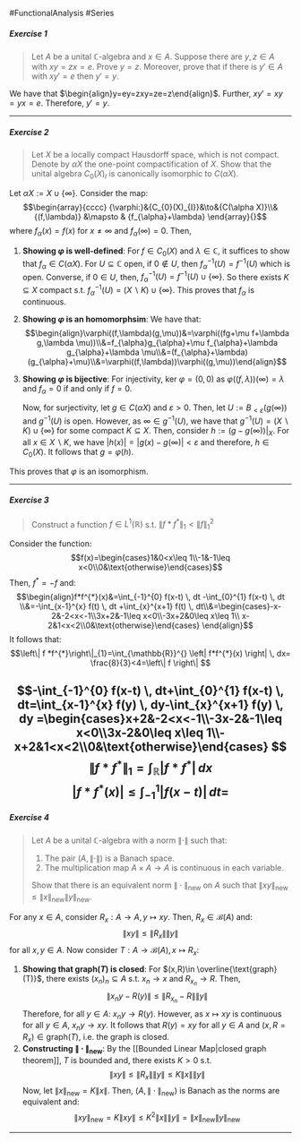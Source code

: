 #FunctionalAnalysis #Series 

##### Exercise 1
> Let $A$ be a unital $\mathbb{C}$-algebra and $x\in A$. Suppose there are $y,z\in A$ with $xy=zx=e$. Prove $y=z$. Moreover, prove that if there is $y'\in A$ with $xy'=e$ then $y'=y$.

We have that $\begin{align}y=ey=zxy=ze=z\end{align}$. Further, $xy'=xy=yx=e$. Therefore, $y'=y$.

---
##### Exercise 2
> Let $X$ be a locally compact Hausdorff space, which is not compact. Denote by $\alpha X$ the one-point compactification of $X$. Show that the unital algebra $C_{0}(X)_{I}$ is canonically isomorphic to $C(\alpha X)$.

Let $\alpha X:=X \cup \{ \infty \}$. Consider the map: $$\begin{array}{cccc} {\varphi:}&{C_{0}(X)_{I}}&\to&{C(\alpha X)}\\&{(f,\lambda)} &\mapsto & {f_{\alpha}+\lambda} \end{array}{}$$where $f_{\alpha}(x)=f(x)$ for $x\neq \infty$ and $f_{\alpha}(\infty)=0$. Then,
1. **Showing $\varphi$ is well-defined**:
	   For $f\in C_{0}(X)$ and $\lambda\in \mathbb{C}$, it suffices to show that $f_{\alpha}\in C(\alpha X)$. For $U\subseteq \mathbb{C}$ open, if $0\notin U$, then $f_{\alpha}^{-1}(U)=f^{-1}(U)$ which is open. Converse, if $0\in U$, then, $f^{-1}_{\alpha}(U)=f^{-1}(U)\cup \{ \infty \}$. So there exists $K\subseteq X$ compact s.t. $f^{-1}_{\alpha}(U)=(X \backslash K)\cup \{ \infty \}$. This proves that $f_{\alpha}$ is continuous.
2. **Showing $\varphi$ is an homomorphsim**:
	We have that: $$\begin{align}\varphi((f,\lambda)(g,\mu))&=\varphi((fg+\mu f+\lambda g,\lambda \mu))\\&=f_{\alpha}g_{\alpha}+\mu f_{\alpha}+\lambda g_{\alpha}+\lambda \mu\\&=(f_{\alpha}+\lambda)(g_{\alpha}+\mu)\\&=\varphi((f,\lambda))\varphi((g,\mu))\end{align}$$
3. **Showing $\varphi$ is bijective**:
	For injectivity, $\text{ker }\varphi=(0,0)$ as $\varphi((f,\lambda))(\infty)=\lambda$ and $f_{\alpha}=0$ if and only if $f=0$. 
	
	Now, for surjectivity, let $g\in C(\alpha X)$ and $\varepsilon>0$. Then, let $U:=B_{<\varepsilon}(g(\infty))$ and $g^{-1}(U)$ is open. However, as $\infty\in g^{-1}(U)$, we have that $g^{-1}(U)=(X \backslash K)\cup \{ \infty \}$ for some compact $K\subseteq X$. Then, consider $h:=(g-g(\infty))|_{X}$. For all $x\in X \backslash K$,  we have $\left| h(x) \right|=\left| g(x)-g(\infty) \right|<\varepsilon$ and therefore, $h\in C_{0}(X)$. It follows that $g=\varphi(h)$. 

This proves that $\varphi$ is an isomorphism.

---
##### Exercise 3
> Construct a function $f\in L^1(\mathbb{R})$ s.t. $\left\| f*f^{*} \right\|_{1}<\left\| f \right\|^2_{1}$

Consider the function: $$f(x)=\begin{cases}1&0<x\leq 1\\-1&-1\leq x<0\\0&\text{otherwise}\end{cases}$$Then, $f^{*}=-f$ and: 
$$\begin{align}f*f^{*}(x)&=\int_{-1}^{0} f(x-t) \, dt -\int_{0}^{1} f(x-t) \, dt \\&=-\int_{x-1}^{x} f(t) \, dt +\int_{x}^{x+1} f(t) \, dt\\&=\begin{cases}-x-2&-2<x<-1\\3x+2&-1\leq x<0\\-3x+2&0\leq x\leq 1\\ x-2&1<x<2\\0&\text{otherwise}\end{cases} \end{align}$$It follows that: $$\left\| f *f^{*}\right\|_{1}=\int_{\mathbb{R}}^{} \left| f*f^{*}(x) \right|  \, dx= \frac{8}{3}<4=\left\| f \right\|   $$

$$-\int_{-1}^{0} f(x-t) \, dt+\int_{0}^{1} f(x-t) \, dt=\int_{x-1}^{x} f(y) \, dy-\int_{x}^{x+1} f(y) \, dy   =\begin{cases}x+2&-2<x<-1\\-3x-2&-1\leq x<0\\3x-2&0\leq x\leq 1\\-x+2&1<x<2\\0&\text{otherwise}\end{cases} $$
$$\left\| f*f^{*} \right\| _{1}=\int_{\mathbb{R}}^{} \left| f*f^{*} \right|  \, dx  $$
$$\left| f*f^{*}(x) \right| \leq \int_{-1}^{1} \left| f(x-t) \right|  \, dt =$$
---
##### Exercise 4
> Let $A$ be a unital $\mathbb{C}$-algebra with a norm $\|\cdot\|$ such that: 
> 1. The pair $(A,\|\cdot\|)$ is a Banach space. 
> 2. The multiplication map $A\times A\to A$ is continuous in each variable. 
> 
> Show that there is an equivalent norm $\|\cdot\|_{\text{new}}$ on $A$ such that $\|xy\|_{\text{new}}\leq\|x\|_{\text{new}}\|y\|_{\text{new}}$.

For any $x\in A$, consider $R_{x}:A\to A,y\mapsto xy$. Then, $R_{x}\in \mathcal{B}(A)$ and: $$\left\| xy \right\| \leq \left\| R_{x} \right\| \left\| y \right\| $$ for all $x,y\in A$. Now consider $T:A\to \mathcal{B}(A),x\mapsto R_{x}$:
1. **Showing that $\text{graph}(T)$ is closed**: 
   For $(x,R)\in \overline{\text{graph}(T)}$, there exists $(x_{n})_{n} \subseteq A$ s.t. $x_{n}\to x$ and $R_{x_{n}}\to R$. Then, $$\left\| x_{n}y-R(y) \right\| \leq \left\| R_{x_{n}}-R \right\|\left\| y \right\|  $$
   Therefore, for all $y\in A$: $x_{n}y\to R(y)$. However, as $x\mapsto xy$ is continuous for all $y\in A$, $x_{n}y\to xy$. It follows that $R(y)=xy$ for all $y\in A$ and $(x,R=R_{x})\in \text{graph}(T)$, i.e. the graph is closed.
2. **Constructing $\|\cdot\|_{\text{new}}$**:
By the [[Bounded Linear Map|closed graph theorem]], $T$ is bounded and, there exists $K>0$ s.t. $$\left\| xy \right\| \leq \left\| R_{x} \right\| \left\| y \right\| \leq K\|x\|\|y\|$$Now, let $\|x\|_{\text{new}}=K\|x\|$. Then, $(A,\|\cdot\|_{\text{new}})$ is Banach as the norms are equivalent and: $$\left\| xy \right\| _{\text{new}}=K\left\| xy \right\| \leq K^{2}\|x\|\|y\|=\|x\|_{\text{new}}\|y\|_{\text{new}}$$
---